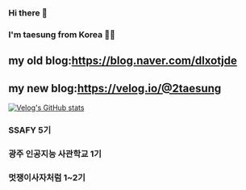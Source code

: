 ### Hi there 👋
### I'm taesung from Korea 👋👋

## my old blog:https://blog.naver.com/dlxotjde
## my new blog:https://velog.io/@2taesung

<!-- [![Velog's GitHub stats](https://velog-readme-stats.vercel.app/api/badge?name=2taesung)](https://velog.io/@2taesung)  -->

[![Velog's GitHub stats](https://velog-readme-stats.vercel.app/api?name=2taesung)](https://github.com/eungyeole/velog-readme-stats)


### SSAFY 5기
### 광주 인공지능 사관학교 1기
### 멋쟁이사자처럼 1~2기
